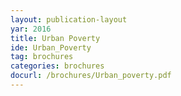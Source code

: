 ```yaml
---
layout: publication-layout
yar: 2016
title: Urban Poverty
ide: Urban_Poverty
tag: brochures
categories: brochures
docurl: /brochures/Urban_poverty.pdf
---
```

    